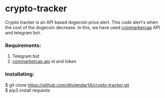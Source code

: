 # crypto-tracker



Crypto tracker is an API based dogecoin price alert. This code alert's when the cost of the dogecoin decrease. In this, we have used [coinmarkercap](www.coinmarketcap.com) API and telegram bot.

### Requirements:
1. Telegram bot
2. [coinmarketcap api](https://coinmarketcap.com/api/) id and token

### Installating:
$ git clone https://github.com/dholendar14/crypto-tracker.git  
$ pip3 install requests
